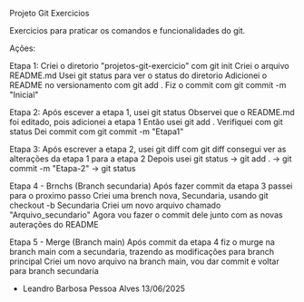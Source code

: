 Projeto Git Exercicios

Exercicios para praticar os comandos e funcionalidades do git.

Ações:

   Etapa 1:
	Criei o diretorio "projetos-git-exercicio" com git init
	Criei o arquivo README.md
	Usei git status para ver o status do diretorio
	Adicionei o README no versionamento com git add .
	Fiz o commit com git commit -m "Inicial"

   Etapa 2:
	Após escever a etapa 1, usei git status 
	Observei que o README.md foi editado, pois adicionei a etapa 1
	Então usei git add .
	Verifiquei com git status
	Dei commit com git commit -m "Etapa1"

   Etapa 3:
	Após escrever a etapa 2, usei git diff
	com git diff consegui ver as alterações da etapa 1 para a etapa 2
	Depois usei git status -> git add . -> git commit -m "Etapa-2" -> git status

   Etapa 4 - Brnchs (Branch secundaria)
	Após fazer commit da etapa 3 passei para o proximo passo
	Criei uma brench nova, Secundaria, usando git checkout -b Secundaria
	Criei um novo arquivo chamado "Arquivo_secundario"
	Agora vou fazer o commit dele junto com as novas auterações do README

   Etapa 5 - Merge (Branch main)
	Após commit da etapa 4 fiz o murge na branch main com a secundaria, trazendo as modificações para branch principal
	Criei um novo arquivo na branch main, vou dar commit e voltar para branch secundaria

- Leandro Barbosa Pessoa Alves 13/06/2025